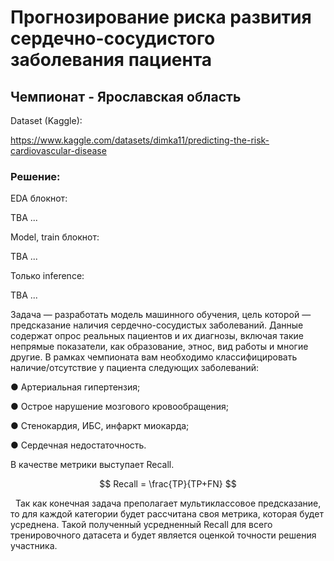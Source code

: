 # Прогнозирование риска развития сердечно-сосудистого заболевания пациента
## Чемпионат - Ярославская область

Dataset (Kaggle):

https://www.kaggle.com/datasets/dimka11/predicting-the-risk-cardiovascular-disease

### Решение:

EDA блокнот:

TBA ...

Model, train блокнот:

TBA ...

Только inference:

TBA ...


Задача — разработать модель машинного обучения, цель которой —
предсказание наличия сердечно-сосудистых заболеваний. Данные
содержат опрос реальных пациентов и их диагнозы, включая такие
непрямые показатели, как образование, этнос, вид работы и многие другие.
В рамках чемпионата вам необходимо классифицировать
наличие/отсутствие у пациента следующих заболеваний:

● Артериальная гипертензия;

● Острое нарушение мозгового кровообращения;

● Стенокардия, ИБС, инфаркт миокарда;

● Сердечная недостаточность.

В качестве метрики выступает Recall.


$$ Recall = \frac{TP}{TP+FN}  $$

&nbsp; Так как конечная задача преполагает мультиклассовое предсказание,
то для каждой категории будет рассчитана своя метрика, которая будет
усреднена. Такой полученный усредненный Recall для всего
тренировочного датасета и будет является оценкой точности решения
участника.
